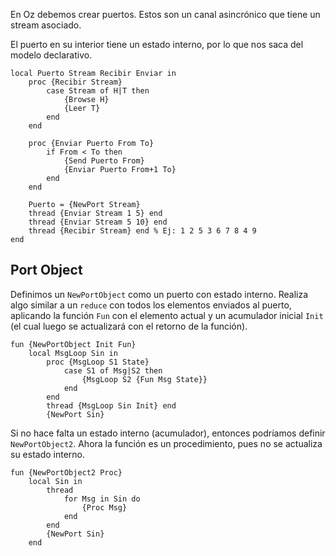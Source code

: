 En Oz debemos crear puertos. Estos son un canal asincrónico que tiene un stream asociado.

El puerto en su interior tiene un estado interno, por lo que nos saca del modelo declarativo.

```Oz
local Puerto Stream Recibir Enviar in
	proc {Recibir Stream}
		case Stream of H|T then
			{Browse H}
			{Leer T}
		end
	end
	
	proc {Enviar Puerto From To}
		if From < To then
			{Send Puerto From}
			{Enviar Puerto From+1 To}
		end
	end
	
	Puerto = {NewPort Stream}
	thread {Enviar Stream 1 5} end
	thread {Enviar Stream 5 10} end
	thread {Recibir Stream} end % Ej: 1 2 5 3 6 7 8 4 9
end
```

## Port Object

Definimos un `NewPortObject` como un puerto con estado interno. Realiza algo similar a un `reduce` con todos los elementos enviados al puerto, aplicando la función `Fun` con el elemento actual y un acumulador inicial `Init` (el cual luego se actualizará con el retorno de la función).

```Oz
fun {NewPortObject Init Fun}
	local MsgLoop Sin in
		proc {MsgLoop S1 State}
			case S1 of Msg|S2 then
				{MsgLoop S2 {Fun Msg State}}
			end
		end
		thread {MsgLoop Sin Init} end
		{NewPort Sin}
```

Si no hace falta un estado interno (acumulador), entonces podríamos definir `NewPortObject2`. Ahora la función es un procedimiento, pues no se actualiza su estado interno.

```Oz
fun {NewPortObject2 Proc}
	local Sin in
		thread
			for Msg in Sin do
				{Proc Msg}
			end
		end
		{NewPort Sin}
	end
```

